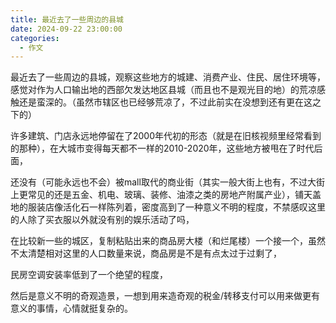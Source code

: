 ```yaml
---
title: 最近去了一些周边的县城
date: 2024-09-22 23:00:00
categories:
  - 作文
---
```


最近去了一些周边的县城，观察这些地方的城建、消费产业、住民、居住环境等，感觉对作为人口输出地的西部欠发达地区县城（而且也不是观光目的地）的荒凉感触还是蛮深的。（虽然市辖区也已经够荒凉了，不过此前实在没想到还有更在这之下的）

许多建筑、门店永远地停留在了2000年代初的形态（就是在旧核视频里经常看到的那种），在大城市变得每天都不一样的2010-2020年，这些地方被甩在了时代后面，

还没有（可能永远也不会）被mall取代的商业街（其实一般大街上也有，不过大街上更常见的还是五金、机电、玻璃、装修、油漆之类的房地产附属产业），铺天盖地的服装店像活化石一样陈列着，密度高到了一种意义不明的程度，不禁感叹这里的人除了买衣服以外就没有别的娱乐活动了吗，

在比较新一些的城区，复制粘贴出来的商品房大楼（和烂尾楼）一个接一个，虽然不太清楚相对这里的人口数量来说，商品房是不是有点太过于过剩了，

民房空调安装率低到了一个绝望的程度，

然后是意义不明的奇观造景，一想到用来造奇观的税金/转移支付可以用来做更有意义的事情，心情就挺复杂的。

